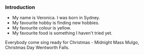 ### Introduction

* My name is Veronica. I was born in Sydney.
* My favourite hobby is finding new hobbies.
* My favourite colour is yellow.
* My favourite food is something I haven't tried yet.

Everybody come sing ready for Christmas - Midnight Mass Mulgo, Christmas Day Wentworth Falls.


